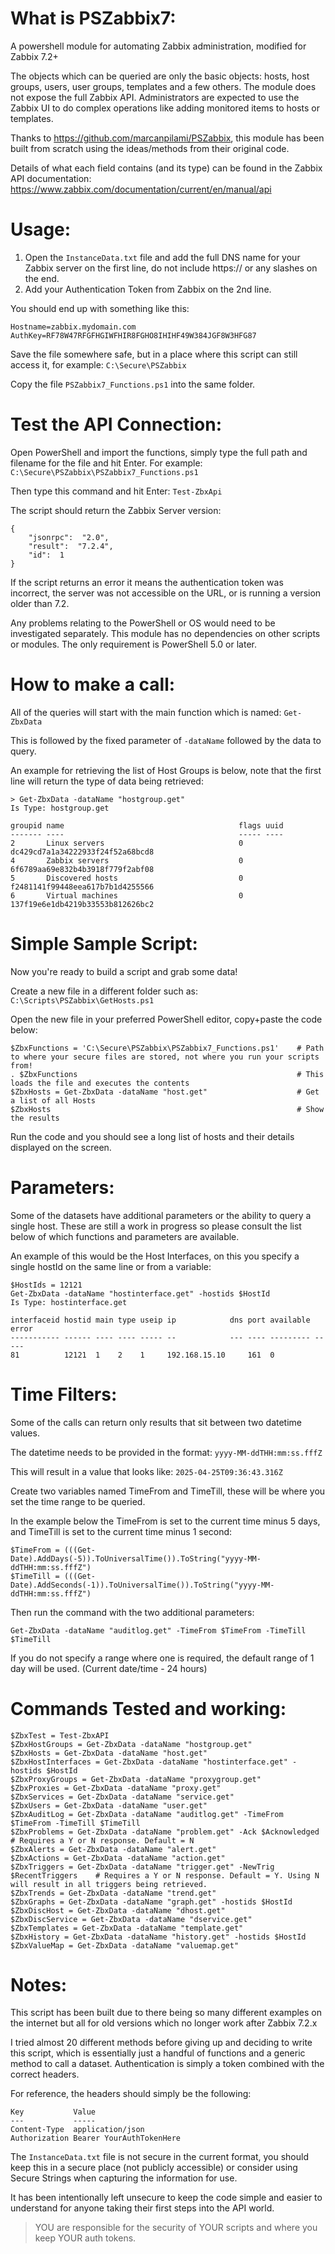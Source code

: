 # What is PSZabbix7:
A powershell module for automating Zabbix administration, modified for Zabbix 7.2+

The objects which can be queried are only the basic objects: hosts, host groups, users, user groups, templates and a few others. The module does not expose the full Zabbix API. Administrators are expected to use the Zabbix UI to do complex operations like adding monitored items to hosts or templates.

Thanks to https://github.com/marcanpilami/PSZabbix, this module has been built from scratch using the ideas/methods from their original code.

Details of what each field contains (and its type) can be found in the Zabbix API documentation: https://www.zabbix.com/documentation/current/en/manual/api

# Usage:
1) Open the `InstanceData.txt` file and add the full DNS name for your Zabbix server on the first line, do not include https:// or any slashes on the end.
2) Add your Authentication Token from Zabbix on the 2nd line.

You should end up with something like this:
```
Hostname=zabbix.mydomain.com
AuthKey=RF78W47RFGFHGIWFHIR8FGHO8IHIHF49W384JGF8W3HFG87
```
Save the file somewhere safe, but in a place where this script can still access it, for example: `C:\Secure\PSZabbix`

Copy the file `PSZabbix7_Functions.ps1` into the same folder.


# Test the API Connection:
Open PowerShell and import the functions, simply type the full path and filename for the file and hit Enter. For example: `C:\Secure\PSZabbix\PSZabbix7_Functions.ps1`

Then type this command and hit Enter: `Test-ZbxApi`

The script should return the Zabbix Server version:
```
{
    "jsonrpc":  "2.0",
    "result":  "7.2.4",
    "id":  1
}
```

If the script returns an error it means the authentication token was incorrect, the server was not accessible on the URL, or is running a version older than 7.2.

Any problems relating to the PowerShell or OS would need to be investigated separately. This module has no dependencies on other scripts or modules. The only requirement is PowerShell 5.0 or later.

# How to make a call:
All of the queries will start with the main function which is named: `Get-ZbxData`

This is followed by the fixed parameter of `-dataName` followed by the data to query.

An example for retrieving the list of Host Groups is below, note that the first line will return the type of data being retrieved:
```
> Get-ZbxData -dataName "hostgroup.get"
Is Type: hostgroup.get

groupid name                                       flags uuid                            
------- ----                                       ----- ----                            
2       Linux servers                              0     dc429cd7a1a34222933f24f52a68bcd8
4       Zabbix servers                             0     6f6789aa69e832b4b3918f779f2abf08
5       Discovered hosts                           0     f2481141f99448eea617b7b1d4255566
6       Virtual machines                           0     137f19e6e1db4219b33553b812626bc2
```

# Simple Sample Script:
Now you're ready to build a script and grab some data!

Create a new file in a different folder such as: `C:\Scripts\PSZabbix\GetHosts.ps1`

Open the new file in your preferred PowerShell editor, copy+paste the code below:
```
$ZbxFunctions = 'C:\Secure\PSZabbix\PSZabbix7_Functions.ps1'    # Path to where your secure files are stored, not where you run your scripts from!
. $ZbxFunctions                                                 # This loads the file and executes the contents
$ZbxHosts = Get-ZbxData -dataName "host.get"                    # Get a list of all Hosts
$ZbxHosts                                                       # Show the results
```
Run the code and you should see a long list of hosts and their details displayed on the screen.

# Parameters:
Some of the datasets have additional parameters or the ability to query a single host. These are still a work in progress so please consult the list below of which functions and parameters are available.

An example of this would be the Host Interfaces, on this you specify a single hostId on the same line or from a variable:
```
$HostIds = 12121
Get-ZbxData -dataName "hostinterface.get" -hostids $HostId
Is Type: hostinterface.get

interfaceid hostid main type useip ip            dns port available error
----------- ------ ---- ---- ----- --            --- ---- --------- -----
81          12121  1    2    1     192.168.15.10     161  0              
```

# Time Filters:
Some of the calls can return only results that sit between two datetime values.

The datetime needs to be provided in the format: `yyyy-MM-ddTHH:mm:ss.fffZ`

This will result in a value that looks like: `2025-04-25T09:36:43.316Z`

Create two variables named TimeFrom and TimeTill, these will be where you set the time range to be queried.

In the example below the TimeFrom is set to the current time minus 5 days, and TimeTill is set to the current time minus 1 second:
```
$TimeFrom = (((Get-Date).AddDays(-5)).ToUniversalTime()).ToString("yyyy-MM-ddTHH:mm:ss.fffZ")
$TimeTill = (((Get-Date).AddSeconds(-1)).ToUniversalTime()).ToString("yyyy-MM-ddTHH:mm:ss.fffZ")
```
Then run the command with the two additional parameters:
```
Get-ZbxData -dataName "auditlog.get" -TimeFrom $TimeFrom -TimeTill $TimeTill
```
If you do not specify a range where one is required, the default range of 1 day will be used. (Current date/time - 24 hours)


# Commands Tested and working:
```
$ZbxTest = Test-ZbxAPI
$ZbxHostGroups = Get-ZbxData -dataName "hostgroup.get"
$ZbxHosts = Get-ZbxData -dataName "host.get"
$ZbxHostInterfaces = Get-ZbxData -dataName "hostinterface.get" -hostids $HostId
$ZbxProxyGroups = Get-ZbxData -dataName "proxygroup.get"
$ZbxProxies = Get-ZbxData -dataName "proxy.get"
$ZbxServices = Get-ZbxData -dataName "service.get"
$ZbxUsers = Get-ZbxData -dataName "user.get"
$ZbxAuditLog = Get-ZbxData -dataName "auditlog.get" -TimeFrom $TimeFrom -TimeTill $TimeTill
$ZbxProblems = Get-ZbxData -dataName "problem.get" -Ack $Acknowledged   # Requires a Y or N response. Default = N
$ZbxAlerts = Get-ZbxData -dataName "alert.get"
$ZbxActions = Get-ZbxData -dataName "action.get"
$ZbxTriggers = Get-ZbxData -dataName "trigger.get" -NewTrig $RecentTriggers    # Requires a Y or N response. Default = Y. Using N will result in all triggers being retrieved.
$ZbxTrends = Get-ZbxData -dataName "trend.get"
$ZbxGraphs = Get-ZbxData -dataName "graph.get" -hostids $HostId
$ZbxDiscHost = Get-ZbxData -dataName "dhost.get"
$ZbxDiscService = Get-ZbxData -dataName "dservice.get"
$ZbxTemplates = Get-ZbxData -dataName "template.get"
$ZbxHistory = Get-ZbxData -dataName "history.get" -hostids $HostId
$ZbxValueMap = Get-ZbxData -dataName "valuemap.get"
```

# Notes:
This script has been built due to there being so many different examples on the internet but all for old versions which no longer work after Zabbix 7.2.x

I tried almost 20 different methods before giving up and deciding to write this script, which is essentially just a handful of functions and a generic method to call a dataset.
Authentication is simply a token combined with the correct headers.

For reference, the headers should simply be the following:
```
Key           Value                                                                  
---           -----                                                                  
Content-Type  application/json                                                       
Authorization Bearer YourAuthTokenHere
```

The `InstanceData.txt` file is not secure in the current format, you should keep this in a secure place (not publicly accessible) or consider using Secure Strings when capturing the information for use.

It has been intentionally left unsecure to keep the code simple and easier to understand for anyone taking their first steps into the API world.

> YOU are responsible for the security of YOUR scripts and where you keep YOUR auth tokens.
